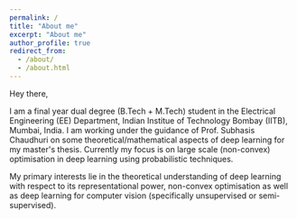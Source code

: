 ```yaml
---
permalink: /
title: "About me"
excerpt: "About me"
author_profile: true
redirect_from: 
  - /about/
  - /about.html
---
```


Hey there,

I am a final year dual degree (B.Tech + M.Tech) student in the Electrical Engineering (EE) Department, Indian Institue of Technology Bombay (IITB), Mumbai, India. I am working under the guidance of Prof. Subhasis Chaudhuri on some theoretical/mathematical aspects of deep learning for my master's thesis. Currently my focus is on large scale (non-convex) optimisation in deep learning using probabilistic techniques.

My primary interests lie in the theoretical understanding of deep learning with respect to its representational power, non-convex optimisation as well as deep learning for computer vision (specifically unsupervised or semi-supervised).

